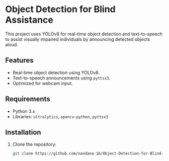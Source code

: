 # Object Detection for Blind Assistance

This project uses YOLOv8 for real-time object detection and text-to-speech to assist visually impaired individuals by announcing detected objects aloud.

## Features
- Real-time object detection using YOLOv8.
- Text-to-speech announcements using `pyttsx3`.
- Optimized for webcam input.

## Requirements
- Python 3.x
- Libraries: `ultralytics`, `opencv-python`, `pyttsx3`

## Installation
1. Clone the repository:
   ```bash
   git clone https://github.com/nandana-16/Object-Detection-for-Blind-Assistance.git